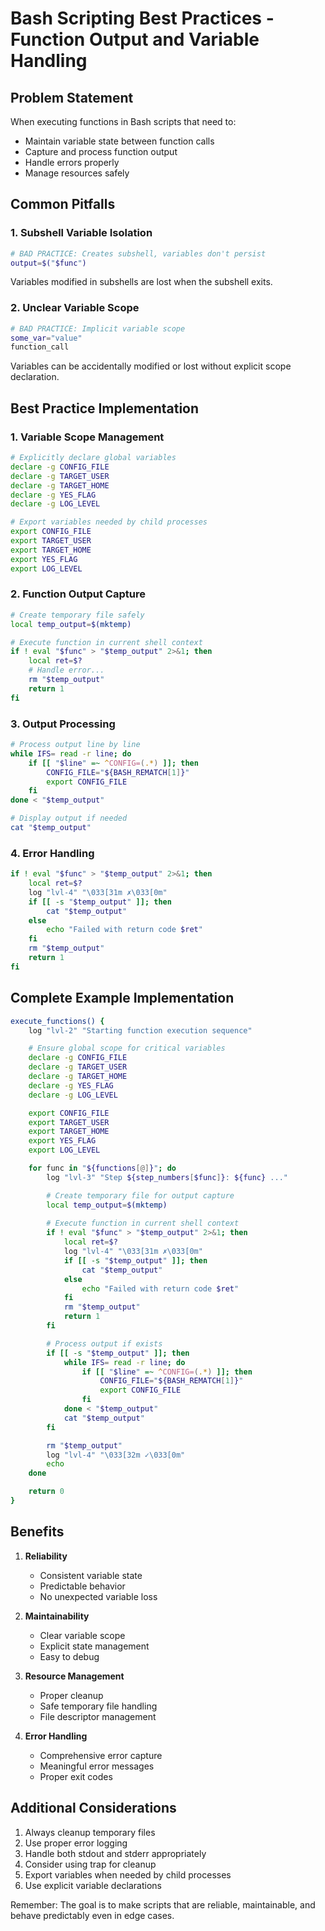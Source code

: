 # Bash Scripting Best Practices - Function Output and Variable Handling

## Problem Statement
When executing functions in Bash scripts that need to:
- Maintain variable state between function calls
- Capture and process function output
- Handle errors properly
- Manage resources safely

## Common Pitfalls

### 1. Subshell Variable Isolation
```bash
# BAD PRACTICE: Creates subshell, variables don't persist
output=$("$func")
```
Variables modified in subshells are lost when the subshell exits.

### 2. Unclear Variable Scope
```bash
# BAD PRACTICE: Implicit variable scope
some_var="value"
function_call
```
Variables can be accidentally modified or lost without explicit scope declaration.

## Best Practice Implementation

### 1. Variable Scope Management
```bash
# Explicitly declare global variables
declare -g CONFIG_FILE
declare -g TARGET_USER
declare -g TARGET_HOME
declare -g YES_FLAG
declare -g LOG_LEVEL

# Export variables needed by child processes
export CONFIG_FILE
export TARGET_USER
export TARGET_HOME
export YES_FLAG
export LOG_LEVEL
```

### 2. Function Output Capture
```bash
# Create temporary file safely
local temp_output=$(mktemp)

# Execute function in current shell context
if ! eval "$func" > "$temp_output" 2>&1; then
    local ret=$?
    # Handle error...
    rm "$temp_output"
    return 1
fi
```

### 3. Output Processing
```bash
# Process output line by line
while IFS= read -r line; do
    if [[ "$line" =~ ^CONFIG=(.*) ]]; then
        CONFIG_FILE="${BASH_REMATCH[1]}"
        export CONFIG_FILE
    fi
done < "$temp_output"

# Display output if needed
cat "$temp_output"
```

### 4. Error Handling
```bash
if ! eval "$func" > "$temp_output" 2>&1; then
    local ret=$?
    log "lvl-4" "\033[31m ✗\033[0m"
    if [[ -s "$temp_output" ]]; then
        cat "$temp_output"
    else
        echo "Failed with return code $ret"
    fi
    rm "$temp_output"
    return 1
fi
```

## Complete Example Implementation

```bash
execute_functions() {
    log "lvl-2" "Starting function execution sequence"

    # Ensure global scope for critical variables
    declare -g CONFIG_FILE
    declare -g TARGET_USER
    declare -g TARGET_HOME
    declare -g YES_FLAG
    declare -g LOG_LEVEL

    export CONFIG_FILE
    export TARGET_USER
    export TARGET_HOME
    export YES_FLAG
    export LOG_LEVEL

    for func in "${functions[@]}"; do
        log "lvl-3" "Step ${step_numbers[$func]}: ${func} ..."

        # Create temporary file for output capture
        local temp_output=$(mktemp)
        
        # Execute function in current shell context
        if ! eval "$func" > "$temp_output" 2>&1; then
            local ret=$?
            log "lvl-4" "\033[31m ✗\033[0m"
            if [[ -s "$temp_output" ]]; then
                cat "$temp_output"
            else
                echo "Failed with return code $ret"
            fi
            rm "$temp_output"
            return 1
        fi

        # Process output if exists
        if [[ -s "$temp_output" ]]; then
            while IFS= read -r line; do
                if [[ "$line" =~ ^CONFIG=(.*) ]]; then
                    CONFIG_FILE="${BASH_REMATCH[1]}"
                    export CONFIG_FILE
                fi
            done < "$temp_output"
            cat "$temp_output"
        fi

        rm "$temp_output"
        log "lvl-4" "\033[32m ✓\033[0m"
        echo
    done

    return 0
}
```

## Benefits

1. **Reliability**
   - Consistent variable state
   - Predictable behavior
   - No unexpected variable loss

2. **Maintainability**
   - Clear variable scope
   - Explicit state management
   - Easy to debug

3. **Resource Management**
   - Proper cleanup
   - Safe temporary file handling
   - File descriptor management

4. **Error Handling**
   - Comprehensive error capture
   - Meaningful error messages
   - Proper exit codes

## Additional Considerations

1. Always cleanup temporary files
2. Use proper error logging
3. Handle both stdout and stderr appropriately
4. Consider using trap for cleanup
5. Export variables when needed by child processes
6. Use explicit variable declarations

Remember: The goal is to make scripts that are reliable, maintainable, and behave predictably even in edge cases.
